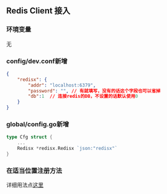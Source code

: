 ## Redis Client 接入

### 环境变量
无

### config/dev.conf新增
``` json
{
    "redisx": {
        "addr": "localhost:6379",
        "password": "", // 有就填写，没有的话这个字段也可以省掉
        "db":1  // 连接redis的DB，不设置的话默认使用0
    }
}
```

### global/config.go新增

```go
type Cfg struct {
	...
	Redisx *redisx.Redisx `json:"redisx"`
}
```

### 在适当位置注册方法
详细用法点[这里](https://github.com/go-redis/redis)